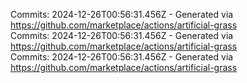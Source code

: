 Commits: 2024-12-26T00:56:31.456Z - Generated via https://github.com/marketplace/actions/artificial-grass
<br>
Commits: 2024-12-26T00:56:31.456Z - Generated via https://github.com/marketplace/actions/artificial-grass
<br>
Commits: 2024-12-26T00:56:31.456Z - Generated via https://github.com/marketplace/actions/artificial-grass
<br>
